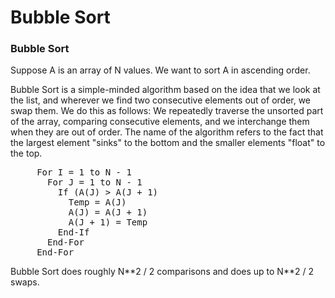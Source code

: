 # Bubble Sort

<h3><strong>Bubble Sort</strong></h3>
<p>Suppose A is an array of N values. We want to sort A in ascending order.</p>
<p>Bubble Sort is a simple-minded algorithm based on the idea that we look at the list, and wherever we find two consecutive elements out of order, we swap them. We do this as follows: We repeatedly traverse the unsorted part of the array, comparing consecutive elements, and we interchange them when they are out of order. The name of the algorithm refers to the fact that the largest element "sinks" to the bottom and the smaller elements "float" to the top.</p>
<pre>     For I = 1 to N - 1
       For J = 1 to N - 1
         If (A(J) &gt; A(J + 1)
           Temp = A(J)
           A(J) = A(J + 1)
           A(J + 1) = Temp
         End-If
       End-For
     End-For</pre>
<p>Bubble Sort does roughly N**2 / 2 comparisons and does up to N**2 / 2 swaps.</p>